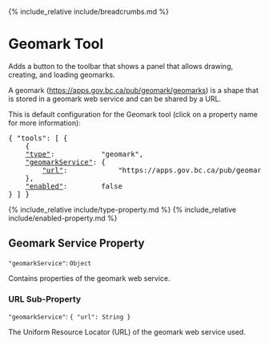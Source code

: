 {% include_relative include/breadcrumbs.md %}

# Geomark Tool

Adds a button to the toolbar that shows a panel that allows drawing, creating, and loading geomarks.

A geomark (https://apps.gov.bc.ca/pub/geomark/geomarks) is a shape that is stored in a geomark web service and can be shared by a URL.

This is default configuration for the Geomark tool (click on a property name for more information):
<pre>
{ "tools": [ {
    {
    <a href="#type-property">"type"</a>:           "geomark",
    <a href="#geomark-service-property">"geomarkService"</a>: {
        <a href="#url-sub-property">"url"</a>:            "https://apps.gov.bc.ca/pub/geomark"
    },
    <a href="#enabled-property">"enabled"</a>:        false
} ] }
</pre>

{% include_relative include/type-property.md %}
{% include_relative include/enabled-property.md %}

## Geomark Service Property
`"geomarkService"`: `Object`

Contains properties of the geomark web service.

### URL Sub-Property
`"geomarkService"`: `{ "url": String }`

The Uniform Resource Locator (URL) of the geomark web service used.
